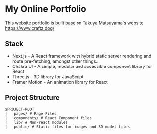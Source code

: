 # My Online Portfolio

This website portfolio is built base on Takuya Matsuyama's website https://www.craftz.dog/

## Stack
 - Next.js - A React framework with hybrid static server rendering and route pre-fetching, amongst other things...
 - Chakra UI - A simple, modular and accessible component library for React
 - Three.js - 3D library for JavaScript
 - Framer Motion - An animation library for React

## Project Structure
```
$PROJECT-ROOT
|	pages/ # Page Files	
|	components/ # React Component files
|	lib/ # Non-react modules
|	public/ # Static files for images and 3D model files
```
